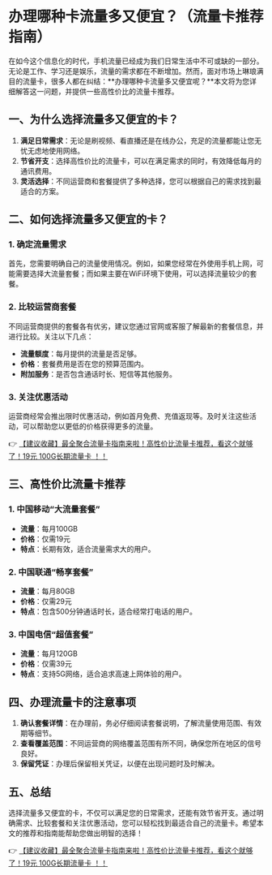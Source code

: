 # 办理哪种卡流量多又便宜？（流量卡推荐指南）

在如今这个信息化的时代，手机流量已经成为我们日常生活中不可或缺的一部分。无论是工作、学习还是娱乐，流量的需求都在不断增加。然而，面对市场上琳琅满目的流量卡，很多人都在纠结：**办理哪种卡流量多又便宜呢？**本文将为您详细解答这一问题，并提供一些高性价比的流量卡推荐。

## 一、为什么选择流量多又便宜的卡？

1. **满足日常需求**：无论是刷视频、看直播还是在线办公，充足的流量都能让您无忧无虑地使用网络。
2. **节省开支**：选择高性价比的流量卡，可以在满足需求的同时，有效降低每月的通讯费用。
3. **灵活选择**：不同运营商和套餐提供了多种选择，您可以根据自己的需求找到最适合的方案。

## 二、如何选择流量多又便宜的卡？

### 1. 确定流量需求
首先，您需要明确自己的流量使用情况。例如，如果您经常在外使用手机上网，可能需要选择大流量套餐；而如果主要在WiFi环境下使用，可以选择流量较少的套餐。

### 2. 比较运营商套餐
不同运营商提供的套餐各有优劣，建议您通过官网或客服了解最新的套餐信息，并进行比较。关注以下几点：
- **流量额度**：每月提供的流量是否足够。
- **价格**：套餐费用是否在您的预算范围内。
- **附加服务**：是否包含通话时长、短信等其他服务。

### 3. 关注优惠活动
运营商经常会推出限时优惠活动，例如首月免费、充值返现等。及时关注这些活动，可以帮助您以更低的价格获得更多的流量。

👉 [【建议收藏】最全聚合流量卡指南来啦！高性价比流量卡推荐，看这个就够了！19元 100G长期流量卡 ！！](https://bit.ly/Liuliangka)

## 三、高性价比流量卡推荐

### 1. 中国移动“大流量套餐”
- **流量**：每月100GB
- **价格**：仅需19元
- **特点**：长期有效，适合流量需求大的用户。

### 2. 中国联通“畅享套餐”
- **流量**：每月80GB
- **价格**：仅需29元
- **特点**：包含500分钟通话时长，适合经常打电话的用户。

### 3. 中国电信“超值套餐”
- **流量**：每月120GB
- **价格**：仅需39元
- **特点**：支持5G网络，适合追求高速上网体验的用户。

## 四、办理流量卡的注意事项

1. **确认套餐详情**：在办理前，务必仔细阅读套餐说明，了解流量使用范围、有效期等细节。
2. **查看覆盖范围**：不同运营商的网络覆盖范围有所不同，确保您所在地区的信号良好。
3. **保留凭证**：办理后保留相关凭证，以便在出现问题时及时解决。

## 五、总结

选择流量多又便宜的卡，不仅可以满足您的日常需求，还能有效节省开支。通过明确需求、比较套餐和关注优惠活动，您可以轻松找到最适合自己的流量卡。希望本文的推荐和指南能帮助您做出明智的选择！

👉 [【建议收藏】最全聚合流量卡指南来啦！高性价比流量卡推荐，看这个就够了！19元 100G长期流量卡 ！！](https://bit.ly/Liuliangka)